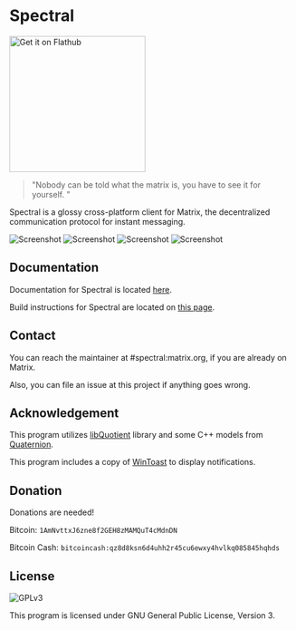 # Spectral

<a href='https://flathub.org/apps/details/org.eu.encom.spectral'><img width='240' alt='Get it on Flathub' src='https://flathub.org/assets/badges/flathub-badge-i-en.png'/></a>

> "Nobody can be told what the matrix is, you have to see it for yourself. "

Spectral is a glossy cross-platform client for Matrix, the decentralized communication protocol for instant messaging.

![Screenshot](https://gitlab.com/b0/spectral/raw/master/screenshots/1.png)
![Screenshot](https://gitlab.com/b0/spectral/raw/master/screenshots/2.png)
![Screenshot](https://gitlab.com/b0/spectral/raw/master/screenshots/3.png)
![Screenshot](https://gitlab.com/b0/spectral/raw/master/screenshots/4.png)

## Documentation

Documentation for Spectral is located
[here](https://spectral.encom.eu.org/docs/).

Build instructions for Spectral are located on [this
page](https://spectral.encom.eu.org/docs/tutorial/compile.html).

## Contact

You can reach the maintainer at #spectral:matrix.org, if you are already on Matrix.

Also, you can file an issue at this project if anything goes wrong.

## Acknowledgement

This program utilizes [libQuotient](https://github.com/quotient-im/libQuotient/) library and some C++ models from [Quaternion](https://github.com/quotient-im/Quaternion/).

This program includes a copy of [WinToast](https://github.com/mohabouje/WinToast/) to display notifications.

## Donation

Donations are needed!

Bitcoin: `1AmNvttxJ6zne8f2GEH8zMAMQuT4cMdnDN`

Bitcoin Cash: `bitcoincash:qz8d8ksn6d4uhh2r45cu6ewxy4hvlkq085845hqhds`

## License

![GPLv3](https://www.gnu.org/graphics/gplv3-127x51.png)

This program is licensed under GNU General Public License, Version 3. 

